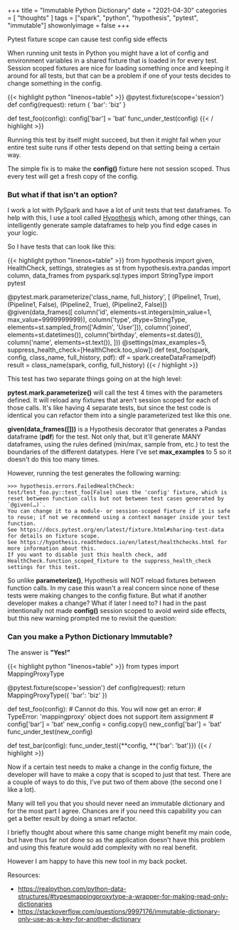 +++
title = "Immutable Python Dictionary"
date = "2021-04-30"
categories = [ "thoughts" ]
tags = ["spark", "python", "hypothesis", "pytest", "immutable"]
showonlyimage = false
+++

Pytest fixture scope can cause test config side effects
<!--more-->

When running unit tests in Python you might have a lot of config and environment variables in a
shared fixture that is loaded in for every test. Session scoped fixtures are nice for loading
something once and keeping it around for all tests, but that can be a problem if one of your tests
decides to change something in the config.

{{< highlight python "linenos=table" >}}
@pytest.fixture(scope='session')
def config(request):
    return {
        'bar': 'biz'
    }

def test_foo(config):
    config['bar'] = 'bat'
    func_under_test(config)
{{< / highlight >}}

Running this test by itself might succeed, but then it might fail when your entire test suite runs
if other tests depend on that setting being a certain way.

The simple fix is to make the **config()** fixture here not session scoped. Thus every test will get a
fresh copy of the config.

### But what if that isn't an option?

I work a lot with PySpark and have a lot of unit tests that test dataframes. To help with this, I
use a tool called
[Hypothesis](https://github.com/HypothesisWorks/hypothesis/tree/master/hypothesis-python) which,
among other things, can intelligently generate sample dataframes to help you find edge cases in
your logic.

So I have tests that can look like this:

{{< highlight python "linenos=table" >}}
from hypothesis import given, HealthCheck, settings, strategies as st
from hypothesis.extra.pandas import column, data_frames
from pyspark.sql.types import StringType
import pytest

@pytest.mark.parameterize('class_name, full_history', [
    (Pipeline1, True),
    (Pipeline1, False),
    (Pipeline2, True),
    (Pipeline2, False)])
@given(data_frames([
    column('id', elements=st.integers(min_value=1, max_value=9999999999)),
    column('type', dtype=StringType,
           elements=st.sampled_from(['Admin', 'User'])),
    column('joined', elements=st.datetimes()),
    column('birthday', elements=st.dates()),
    column('name', elements=st.text()),
]))
@settings(max_examples=5, suppress_health_check=[HealthCheck.too_slow])
def test_foo(spark, config, class_name, full_history, pdf):
    df = spark.createDataFrame(pdf)
    result = class_name(spark, config, full_history)
{{< / highlight >}}

This test has two separate things going on at the high level:

**pytest.mark.parameterize()** will call the test 4 times with the parameters defined. It will reload
any fixtures that aren't session scoped for each of those calls. It's like having 4 separate tests,
but since the test code is identical you can refactor them into a single parameterized test like
this one.

**given(data_frames([]))** is a Hypothesis decorator that generates a Pandas dataframe (**pdf**)
for the test. Not only that, but it'll generate MANY dataframes, using the rules defined (min/max,
sample from, etc.) to test the boundaries of the different datatypes. Here I've set **max_examples**
to 5 so it doesn't do this too many times. 

However, running the test generates the following warning:
```
>>> hypothesis.errors.FailedHealthCheck:
test/test_foo.py::test_foo[False] uses the 'config' fixture, which is reset between function calls but not between test cases generated by `@given(…)`.
You can change it to a module- or session-scoped fixture if it is safe to reuse; if not we recommend using a context manager inside your test function.
See https://docs.pytest.org/en/latest/fixture.html#sharing-test-data for details on fixture scope.
See https://hypothesis.readthedocs.io/en/latest/healthchecks.html for more information about this.
If you want to disable just this health check, add HealthCheck.function_scoped_fixture to the suppress_health_check settings for this test.
```

So unlike **parameterize()**, Hypothesis will NOT reload fixtures between function calls. In my
case this wasn't a real concern since none of these tests were making changes to the config
fixture. But what if another developer makes a change? What if later I need to? I had in the past
intentionally not made **config()** session scoped to avoid weird side effects, but this new warning prompted
me to revisit the question:

### Can you make a Python Dictionary Immutable?

The answer is **"Yes!"**

{{< highlight python "linenos=table" >}}
from types import MappingProxyType

@pytest.fixture(scope='session')
def config(request):
    return MappingProxyType({
        'bar': 'biz'
    })

def test_foo(config):
    # Cannot do this. You will now get an error:
    # TypeError: 'mappingproxy' object does not support item assignment
    # config['bar'] = 'bat'
    new_config = config.copy()
    new_config['bar'] = 'bat'
    func_under_test(new_config)

def test_bar(config):
    func_under_test({**config, **{'bar': 'bat'}})
{{< / highlight >}}

Now if a certain test needs to make a change in the config fixture, the developer will have to make
a copy that is scoped to just that test. There are a couple of ways to do this, I've put two of
them above (the second one I like a lot).

Many will tell you that you should never need an immutable dictionary and for the most part I agree. Chances are if you need this
capability you can get a better result by doing a smart refactor.

I briefly thought about where this same change might benefit my main code, but have thus far not done so as the
application doesn't have this problem and using this feature would add complexity with no real
benefit.

However I am happy to have this new tool in my back pocket.


Resources:

* https://realpython.com/python-data-structures/#typesmappingproxytype-a-wrapper-for-making-read-only-dictionaries
* https://stackoverflow.com/questions/9997176/immutable-dictionary-only-use-as-a-key-for-another-dictionary
